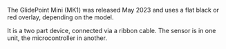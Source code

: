 The GlidePoint Mini (MK1) was released May 2023 and uses a flat black or red overlay, depending on the model.

It is a two part device, connected via a ribbon cable. The sensor is in one unit, the microcontroller in another.
